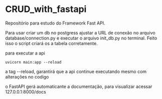 # CRUD_with_fastapi

Reposítório para estudo do Framework Fast API.

Para usar criar um db no postgress ajustar a URL de conexão no arquivo database/connection.py e executar o arquivo init_db.py no terminal.
Feito isso o script criará os a tabela corretamente.

para executar a api
```
uvicorn main:app --reload
```

a tag --reload, garantirá que a api continue executando mesmo com alterações no codigo

o FastAPI gerá automaticante a documentação, para visualizar acessar 127.0.0.1:8000/docs